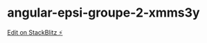 # angular-epsi-groupe-2-xmms3y

[Edit on StackBlitz ⚡️](https://stackblitz.com/edit/angular-epsi-groupe-2-xmms3y)